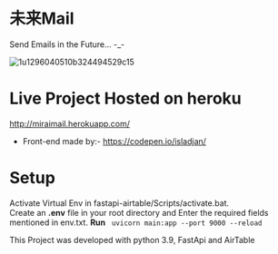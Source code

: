 # 未来Mail

Send Emails in the Future... -_-

![1u1296040510b324494529c15](https://user-images.githubusercontent.com/63765823/115973817-80777080-a575-11eb-8374-c68b1bf0b5cc.jpg)

# Live Project Hosted on heroku
http://miraimail.herokuapp.com/

* Front-end made by:- https://codepen.io/isladjan/

# Setup

Activate Virtual Env in fastapi-airtable/Scripts/activate.bat.  
Create an **.env** file in your root directory and Enter the required fields mentioned in env.txt.
**Run**
`
uvicorn main:app --port 9000 --reload`

This Project was developed with python 3.9, FastApi and AirTable

